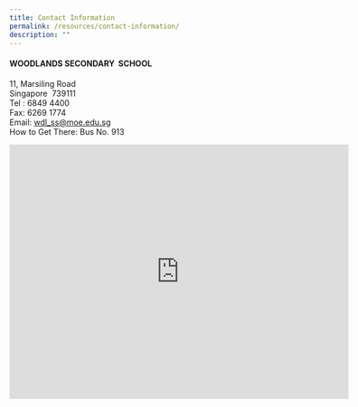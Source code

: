 ```yaml
---
title: Contact Information
permalink: /resources/contact-information/
description: ""
---
```

#### WOODLANDS SECONDARY &nbsp;SCHOOL

11, Marsiling Road  
Singapore &nbsp;739111  
Tel : 6849 4400  
Fax: 6269 1774  
Email:&nbsp;[wdl\_ss@moe.edu.sg](mailto:wdl_ss@moe.edu.sg)  
How to Get There: Bus No. 913

<center><iframe loading="lazy" allowfullscreen="" style="border:0;" height="450" width="600" src="https://www.google.com/maps/embed?pb=!1m14!1m8!1m3!1d7977.116480921949!2d103.774454!3d1.44003!3m2!1i1024!2i768!4f13.1!3m3!1m2!1s0x0%3A0xd6d46198ff2854a0!2sWoodlands%20Secondary%20School!5e0!3m2!1sen!2sus!4v1671382650703!5m2!1sen!2sus"></iframe></center>